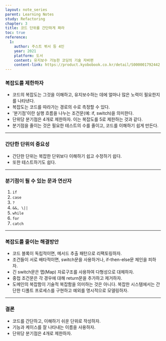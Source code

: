 ```yaml
---
layout: note_series
parent: Learning Notes
study: Refactoring
chapter: 3
title: 코드 단위를 간단하게 짜라
toc: true
reference:
  1: 
    author: 주스트 뷔서 등 4인
    year: 2021
    platform: 도서
    content: 유지보수 가능한 코딩의 기술 자바편
    content-link: https://product.kyobobook.co.kr/detail/S000001792442
---
```


### 복잡도를 제한하자
- 코드의 복잡도는 그것을 이해하고, 유지보수하는 데에 얼마나 많은 노력이 필요한지를 나타낸다.
- 복잡도는 코드를 따라가는 경로의 수로 측정할 수 있다.
- '분기점'이란 실행 흐름을 나누는 조건문(예: if, switch)을 의미한다.
- 단위당 분기점은 4개로 제한하자. 이는 복잡도를 5로 제한하는 것과 같다.
- 분기점을 줄이는 것은 필요한 테스트의 수를 줄이고, 코드를 이해하기 쉽게 만든다.

---

### 간단한 단위의 중요성
- 간단한 단위는 복잡한 단위보다 이해하기 쉽고 수정하기 쉽다.
- 또한 테스트하기도 쉽다.

---

### 분기점이 될 수 있는 문과 연산자
1. `if`
2. `case`
3. `?`
4. `&&, \||`
5. `while`
6. `for`
7. `catch`

---


### 복잡도를 줄이는 해결방안
- 코드 블록이 독립적이면, 메서드 추출 패턴으로 리팩토링하자.
- 조건들이 서로 배타적이면, switch문을 사용하거나, if-then-else문 체인을 피하자.
- 긴 switch문은 맵(Map) 자료구조를 사용하여 다형성으로 대체하자.
- 중첩 조건문은 각 경우에 대해 return문을 추가하고 제거하자.
- 도메인의 복잡함이 기술적 복잡함을 의미하는 것은 아니다. 복잡한 시스템에서는 간단한 디폴트 프로세스를 구현하고 예외를 명시적으로 모델링하자.

---

### 결론
- 코드를 간단하고, 이해하기 쉬운 단위로 작성하자.
- 기능과 케이스를 잘 나타내는 이름을 사용하자.
- 단위당 분기점은 4개로 제한하자.

